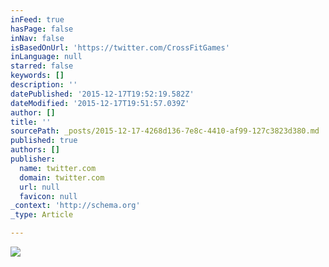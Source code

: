 ```yaml
---
inFeed: true
hasPage: false
inNav: false
isBasedOnUrl: 'https://twitter.com/CrossFitGames'
inLanguage: null
starred: false
keywords: []
description: ''
datePublished: '2015-12-17T19:52:19.582Z'
dateModified: '2015-12-17T19:51:57.039Z'
author: []
title: ''
sourcePath: _posts/2015-12-17-4268d136-7e8c-4410-af99-127c3823d380.md
published: true
authors: []
publisher:
  name: twitter.com
  domain: twitter.com
  url: null
  favicon: null
_context: 'http://schema.org'
_type: Article

---
```

![](https://pbs.twimg.com/media/CWTKQOSWcAA_add.jpg)